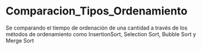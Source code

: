 # Comparacion_Tipos_Ordenamiento
Se comparando el tiempo de ordenación de una cantidad a través de los métodos de ordenamiento como InsertionSort, Selection Sort, Bubble Sort y Merge Sort
